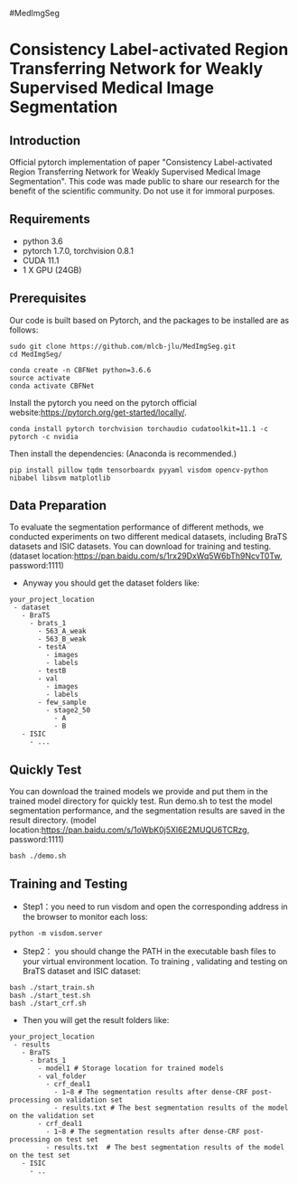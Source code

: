 

#MedImgSeg



# Consistency Label-activated Region Transferring Network for Weakly Supervised Medical Image Segmentation
## Introduction
Official pytorch implementation of paper "Consistency Label-activated Region Transferring Network for Weakly
Supervised Medical Image Segmentation".
This code was made public to share our research for the benefit of the scientific community. Do not use it for immoral purposes.
## Requirements
* python 3.6
* pytorch 1.7.0, torchvision 0.8.1
* CUDA 11.1
* 1 X GPU (24GB)
## Prerequisites
Our code is built based on Pytorch, and the packages to be installed are as follows:
```
sudo git clone https://github.com/mlcb-jlu/MedImgSeg.git
cd MedImgSeg/
```

```
conda create -n CBFNet python=3.6.6
source activate
conda activate CBFNet
```
Install the pytorch you need on the pytorch official website:https://pytorch.org/get-started/locally/. 
```
conda install pytorch torchvision torchaudio cudatoolkit=11.1 -c pytorch -c nvidia
```
Then install the dependencies: (Anaconda is recommended.)

```
pip install pillow tqdm tensorboardx pyyaml visdom opencv-python nibabel libsvm matplotlib
```


## Data Preparation
To evaluate the segmentation performance of different methods, we conducted experiments on two different medical datasets, including BraTS datasets and ISIC datasets.
You can download for training and testing.(dataset location:https://pan.baidu.com/s/1rx29DxWq5W6bTh9NcvT0Tw, password:1111)

* Anyway you should get the dataset folders like:
```
your_project_location
 - dataset
   - BraTS
     - brats_1
       - 563_A_weak
       - 563_B_weak
       - testA
         - images
         - labels
       - testB
       - val
         - images
         - labels
       - few_sample
         - stage2_50
           - A
           - B
   - ISIC
     - ...
```
## Quickly Test
You can download the trained models we provide and put them in the trained model directory for quickly test.
Run demo.sh to test the model segmentation performance, and the segmentation results are saved in the result directory. (model location:https://pan.baidu.com/s/1oWbK0j5Xl6E2MUQU6TCRzg, password:1111)

```
bash ./demo.sh
```

## Training and Testing
* Step1：you need to run visdom and open the corresponding address in the browser to monitor each loss:
```
python -m visdom.server
```
* Step2： you should change the PATH in the executable bash files to your virtual environment location.
To training , validating and testing on BraTS dataset and ISIC dataset:
```
bash ./start_train.sh
bash ./start_test.sh
bash ./start_crf.sh
```
* Then you will get the result folders like:
```
your_project_location
 - results
   - BraTS
     - brats_1
       - model1 # Storage location for trained models
       - val_folder
         - crf_deal1
           - 1~8 # The segmentation results after dense-CRF post-processing on validation set
           - results.txt # The best segmentation results of the model on the validation set
       - crf_deal1
         - 1~8 # The segmentation results after dense-CRF post-processing on test set
         - results.txt  # The best segmentation results of the model on the test set
   - ISIC
     - ..
```

